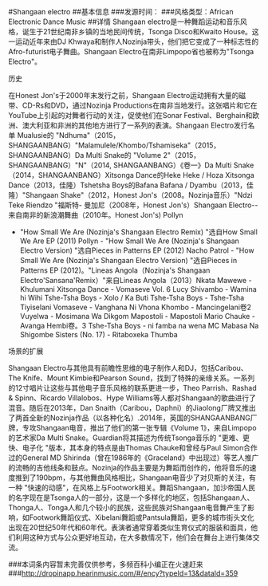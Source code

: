 #Shangaan electro
##基本信息
###发源时间：
###风格类型：African Electronic Dance Music
##详情
Shangaan electro是一种舞蹈运动和音乐风格，诞生于21世纪南非乡镇的当地民间传统，Tsonga Disco和Kwaito
House。这一运动近年来由DJ Khwaya和制作人Nozinja带头，他们把它变成了一种标志性的 Afro-futurist电子舞曲。Shangaan
Electro在南非Limpopo省也被称为"Tsonga Electro"。



历史

在Honest Jon's于2000年末发行之前，Shangaan Electro运动拥有大量的磁带、CD-Rs和DVD，通过Nozinja
Productions在南非当地发行。这张唱片和它在YouTube上引起的对舞者行动的关注，促使他们在Sonar
Festival、Berghain和欧洲、澳大利亚和非洲的其他地方进行了一系列的表演。Shangaan Electro发行名单 Mualusie的
"Ndhuma"（2015，SHANGAANBANG）"Malamulele/Khombo/Tshamiseka"（2015，SHANGAANBANG）Da
Multi Snake的 "Volume 2"（2015，SHANGAANBANG）"N"（2014, SHANGAANBANG）《卷一》Da Multi
Snake（2014，SHANGAANBANG）Xitsonga Dance的Heke Heke / Hoza Xitsonga
Dance（2013，佳隆）Tshetsha Boys的Bafana Bafana / Dyambu（2013，佳隆）"Shangaan
Shake"（2012，Honest Jon's（2008。Nozinja音乐）"Ndzi Teke Riendzo "福斯特-
曼加尼（2008年，Honest Jon's）Shangaan Electro--来自南非的新浪潮舞曲（2010年。Honest Jon's) Pollyn
- "How Small We Are (Nozinja's Shangaan Electro Remix) "选自How Small We Are EP
(2011) Pollyn - "How Small We Are (Nozinja's Shangaan Electro Version)
"选自Pieces in Patterns EP (2012) Nacho Patrol - "How Small We Are (Nozinja's
Shangaan Electro Version) "选自Pieces in Patterns EP (2012)。"Lineas
Angola（Nozinja's Shangaan Electro'Sansana'Remix）"来自Lineas Angola（2013）Nkata
Mawewe - Khulumani Xitsonga Dance - Vomaseve Vol. 6 Lucy Shivambo - Wamina hi
Wihi Tshe-Tsha Boys - Xolo / Ka Buti Tshe-Tsha Boys - Tshe-Tsha Tiyiselani
Vomaseve - Vanghana Ni Vhona Khombo - Mancingelani卷2 Vuyelwa - Mosimana Wa
Dikgom Mapostoli - Mapostoli Mario Chauke - Avanga Hembi卷。3 Tshe-Tsha Boys -
ni famba na wena MC Mabasa Na Shigombe Sisters (No. 17) - Ritaboxeka Thumba



场景的扩展

Shangaan Electro与其他具有前瞻性思维的电子制作人和DJ，包括Caribou、The Knife、Mount Kimbie和Pearson
Sound，找到了特殊的亲缘关系。一系列的12寸唱片让这些与其他电子音乐风格的联系更进一步，Theo Parrish、Rashad &
Spinn、Ricardo Villalobos、Hype Williams等人都对Shangaan的歌曲进行了混音。随后在2013年，Dan
Snaith（Caribou，Daphni）的Jiaolong厂牌又推出了两首全新的Nozinja作品（以各种化名）.2014年，英国的SHANGAANBANG厂牌，专攻Shangaan电音，推出了他们的第一张专辑《Volume
1》，来自Limpopo的艺术家Da Multi Snake。Guardian将其描述为传统Tsonga音乐的 "更难、更快、电子化
"版本，其本身的特点是由Thomas Chauke和曾经与Paul Simon合作过的General MD
Shirinda（曾在1986年的《Graceland》中出现过）等艺人推广的流畅的吉他线条和鼓点。Nozinja的作品主要是为舞蹈而创作的，他将音乐的速度推到了190bpm，与其他舞曲风格相比，Shangaan电音少了对贝斯的关注，有一种
"快速的动感"，在风格上与Footwork相关。舞蹈Shangaan，加沙帝国人民的名字现在是Tsonga人的一部分，这是一个多样化的地区，包括Shangaan人、Thonga人、Tonga人和几个较小的民族，这些民族对Shangaan电音舞产生了影响，如Footwork舞蹈仪式、Xibelani舞蹈或Pantsula舞蹈，更多的城市街头文化出现在20世纪50年代和60年代。表演者通常穿着类似生育仪式的服装和面具，他们利用这种方式与公众更好地互动，在大多数情况下，他们会在舞台上进行集体交流。

###本词条内容暂未完善仅供参考，多频百科小编正在火速赶来
###http://dropinapp.hearinmusic.com/#/ency?typeId=13&dataId=359
